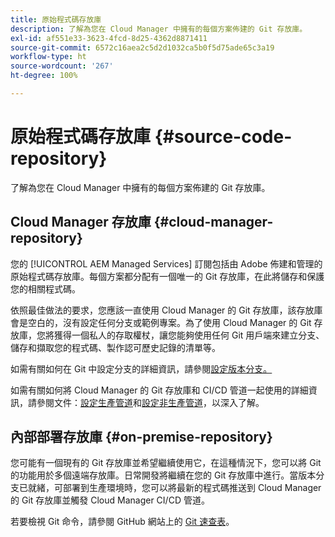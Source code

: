 ```yaml
---
title: 原始程式碼存放庫
description: 了解為您在 Cloud Manager 中擁有的每個方案佈建的 Git 存放庫。
exl-id: af551e33-3623-4fcd-8d25-4362d8871411
source-git-commit: 6572c16aea2c5d2d1032ca5b0f5d75ade65c3a19
workflow-type: ht
source-wordcount: '267'
ht-degree: 100%

---
```



# 原始程式碼存放庫 {#source-code-repository}

了解為您在 Cloud Manager 中擁有的每個方案佈建的 Git 存放庫。

## Cloud Manager 存放庫 {#cloud-manager-repository}

您的 [!UICONTROL AEM Managed Services] 訂閱包括由 Adobe 佈建和管理的原始程式碼存放庫。每個方案都分配有一個唯一的 Git 存放庫，在此將儲存和保護您的相關程式碼。

依照最佳做法的要求，您應該一直使用 Cloud Manager 的 Git 存放庫，該存放庫會是空白的，沒有設定任何分支或範例專案。為了使用 Cloud Manager 的 Git 存放庫，您將獲得一個私人的存取權杖，讓您能夠使用任何 Git 用戶端來建立分支、儲存和擷取您的程式碼、製作認可歷史記錄的清單等。

如需有關如何在 Git 中設定分支的詳細資訊，請參閱[設定版本分支。](/help/getting-started/configuring-branches.md)

如需有關如何將 Cloud Manager 的 Git 存放庫和 CI/CD 管道一起使用的詳細資訊，請參閱文件：[設定生產管道](/help/using/production-pipelines.md)和[設定非生產管道](/help/using/non-production-pipelines.md)，以深入了解。

## 內部部署存放庫 {#on-premise-repository}

您可能有一個現有的 Git 存放庫並希望繼續使用它，在這種情況下，您可以將 Git 的功能用於多個遠端存放庫。日常開發將繼續在您的 Git 存放庫中進行。當版本分支已就緒，可部署到生產環境時，您可以將最新的程式碼推送到 Cloud Manager 的 Git 存放庫並觸發 Cloud Manager CI/CD 管道。

若要檢視 Git 命令，請參閱 GitHub 網站上的 [Git 速查表](https://education.github.com/git-cheat-sheet-education.pdf)。
